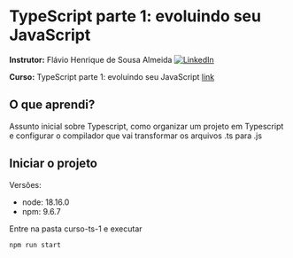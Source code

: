 # TypeScript parte 1: evoluindo seu JavaScript

**Instrutor:** Flávio Henrique de Sousa Almeida  [![LinkedIn][linkedin-shield]][linkedin-url]

**Curso:** TypeScript parte 1: evoluindo seu JavaScript [link](https://cursos.alura.com.br/course/typescript-evoluindo-javascript)

## O que aprendi?

Assunto inicial sobre Typescript, como organizar um projeto em Typescript e configurar o compilador que vai transformar os arquivos .ts para .js

## Iniciar o projeto

Versões:
- node: 18.16.0
- npm: 9.6.7

Entre na pasta curso-ts-1 e executar

```
npm run start
```


[linkedin-shield]: https://cursos.alura.com.br/assets/images/course/linkedin.svg
[linkedin-url]: https://www.linkedin.com/in/fl%C3%A1vio-henrique-almeida-a6315747/
